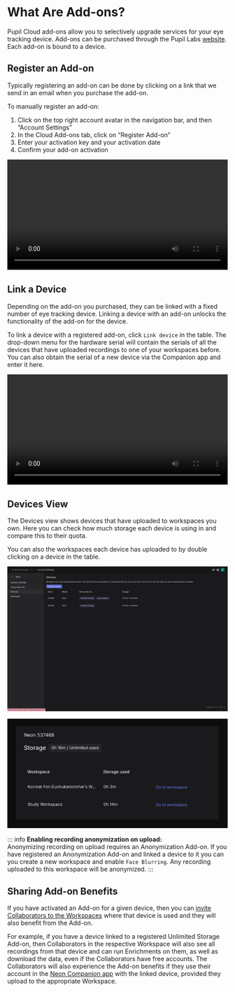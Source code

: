 # What Are Add-ons?

Pupil Cloud add-ons allow you to selectively upgrade services for your eye tracking device. Add-ons can be purchased through the Pupil Labs [website](https://pupil-labs.com/products/cloud/pricing). Each add-on is bound to a device.

## Register an Add-on

Typically registering an add-on can be done by clicking on a link that we send in an email when you purchase the add-on.

To manually register an add-on:

1. Click on the top right account avatar in the navigation bar, and then “Account Settings”
2. In the Cloud Add-ons tab, click on “Register Add-on”
3. Enter your activation key and your activation date
4. Confirm your add-on activation

<video width="100%" controls>
  <source src="./register_addon.mp4" type="video/mp4">
</video>

## Link a Device

Depending on the add-on you purchased, they can be linked with a fixed number of eye tracking device. Linking a device with an add-on unlocks the functionality of the add-on for the device.

To link a device with a registered add-on, click `Link device` in the table. The drop-down menu for the hardware serial will contain the serials of all the devices that have uploaded recordings to one of your workspaces before. You can also obtain the serial of a new device via the Companion app and enter it here.

<video width="100%" controls>
  <source src="./link_device.mp4" type="video/mp4">
</video>

## Devices View

The Devices view shows devices that have uploaded to workspaces you own. Here you can check how much storage each device is using in and compare this to their quota.

You can also the workspaces each device has uploaded to by double clicking on a device in the table.

![Devices Linking Devices](./link_device.png)

![Devices Storage](./device_storage.png)

::: info
**Enabling recording anonymization on upload:**<br>
Anonymizing recording on upload requires an Anonymization Add-on. If you have registered an Anonymization Add-on and linked a device to it you can you create a new workspace and enable `Face Blurring`. Any recording uploaded to this workspace will be anonymized.
:::

## Sharing Add-on Benefits

If you have activated an Add-on for a given device, then you can [invite Collaborators to the Workspaces](https://docs.pupil-labs.com/neon/pupil-cloud/workspaces/) where that device is used and they will also benefit from the Add-on.

For example, if you have a device linked to a registered Unlimited Storage Add-on, then Collaborators in the respective Workspace will also see all recordings from that device and can run Enrichments on them, as well as download the data, even if the Collaborators have free accounts. The Collaborators will also experience the Add-on benefits if they use their account in the [Neon Companion app](https://docs.pupil-labs.com/neon/data-collection/ecosystem-overview/#neon-companion-app) with the linked device, provided they upload to the appropriate Workspace.
